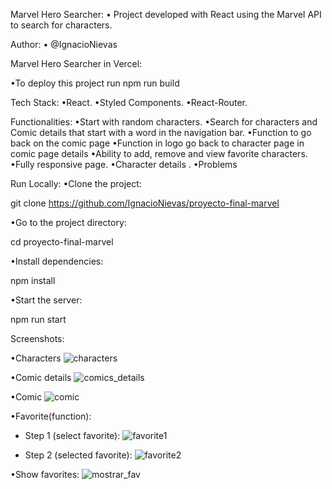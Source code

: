 Marvel Hero Searcher:
• Project developed with React using the Marvel API to search for characters.

Author:
• @IgnacioNievas

Marvel Hero Searcher in Vercel:

•To deploy this project run
  npm run build
  
Tech Stack:
•React.
•Styled Components. 
•React-Router.

Functionalities:
•Start with random characters.
•Search for characters and Comic details that start with a word in the navigation bar.
•Function to go back on the comic page
•Function in logo go back to character page in comic page details
•Ability to add, remove and view favorite characters.
•Fully responsive page.
•Character details .
•Problems



Run Locally:
•Clone the project:

  git clone https://github.com/IgnacioNievas/proyecto-final-marvel
  
•Go to the project directory:

  cd proyecto-final-marvel
  
•Install dependencies:

  npm install
  
•Start the server:

  npm run start
  

Screenshots:

•Characters
![characters](https://user-images.githubusercontent.com/40864058/122487817-7d679200-cfb2-11eb-83da-1aa27f136ef8.png)

•Comic details 
![comics_details](https://user-images.githubusercontent.com/40864058/122489451-1fd54480-cfb6-11eb-8d4b-4d8f0dcf8bc1.png)

•Comic
![comic](https://user-images.githubusercontent.com/40864058/122489480-32e81480-cfb6-11eb-8983-deae18b56d96.png)

•Favorite(function):

- Step 1 (select favorite):
![favorite1](https://user-images.githubusercontent.com/40864058/122489507-3e3b4000-cfb6-11eb-8cca-c5a4c87a2d76.png)

-  Step 2 (selected favorite):
![favorite2](https://user-images.githubusercontent.com/40864058/122489525-45624e00-cfb6-11eb-8f06-1168df86fd0a.png)

•Show favorites:
![mostrar_fav](https://user-images.githubusercontent.com/40864058/122489534-4c895c00-cfb6-11eb-9ab9-2822b3337747.png)







